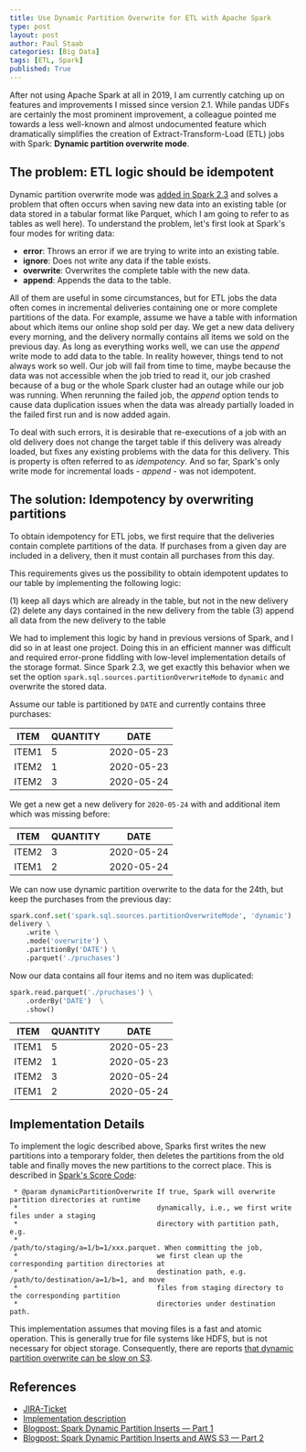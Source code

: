 ```yaml
---
title: Use Dynamic Partition Overwrite for ETL with Apache Spark
type: post
layout: post
author: Paul Staab
categories: [Big Data]
tags: [ETL, Spark]
published: True
---
```


After not using Apache Spark at all in 2019, I am currently catching up on 
features and improvements I missed since version 2.1. 
While pandas UDFs are certainly the most prominent improvement, a colleague pointed me towards 
a less well-known and almost undocumented feature which dramatically simplifies
the creation of Extract-Transform-Load (ETL) jobs with Spark: 
**Dynamic partition overwrite mode**.
<!--more-->


## The problem: ETL logic should be idempotent

Dynamic partition overwrite mode was [added in Spark 2.3][1] and solves a 
problem that often occurs when saving new data into an existing table (or 
data stored in a tabular format like Parquet, which I am going to refer to as tables 
as well here). 
To understand the problem, let's first look at Spark's four modes for writing data: 

- **error**: Throws an error if we are trying to write into an existing table.
- **ignore**: Does not write any data if the table exists.
- **overwrite**: Overwrites the complete table with the new data.
- **append**: Appends the data to the table.

All of them are useful in some circumstances, but for ETL jobs the data often 
comes in incremental deliveries containing one or more complete partitions of 
the data. For example, assume we have a table with information about which items
our online shop sold per day. We get a new data delivery every morning, and
the delivery normally contains all items we sold on the previous day. As long
as everything works well, we can use the *append* write mode to add data to
the table. In reality however, things tend to not always work so well. Our
job will fail from time to time, maybe because the data was not accessible when
the job tried to read it, our job crashed because of a bug or 
the whole Spark cluster had an outage while our job was running. 
When rerunning the failed job, the *append* option tends to cause data duplication
issues when the data was already partially loaded in the failed first run and 
is now added again.

To deal with such errors, it is desirable that re-executions of 
a job with an old delivery does not change the target table if this delivery was already loaded, 
but fixes any existing problems with the data for this delivery. 
This is property is often referred to as *idempotency*. And so far, 
Spark's only write mode for incremental loads - *append* - was not
idempotent.


## The solution: Idempotency by overwriting partitions

To obtain idempotency for ETL jobs, we first require that the deliveries
contain complete partitions of the data. If purchases from a given day
are included in a delivery, then it must contain all purchases from this
day.

This requirements gives us the possibility to obtain idempotent updates to 
our table by implementing the following logic:

(1) keep all days which are already in the table, but not in the new delivery 
(2) delete any days contained in the new delivery from the table
(3) append all data from the new delivery to the table

We had to implement this logic by hand in previous versions of Spark, and I did
so in at least one project. Doing this in an efficient manner was difficult and 
required error-prone fiddling with low-level implementation details of the storage
format. Since Spark 2.3, we get exactly this behavior when we set the option 
`spark.sql.sources.partitionOverwriteMode` to `dynamic` and overwrite the stored
data.

Assume our table is partitioned by `DATE` and currently contains three purchases:

| ITEM|QUANTITY|      DATE|
|-----|--------|----------|
|ITEM1|       5|2020-05-23|
|ITEM2|       1|2020-05-23|
|ITEM2|       3|2020-05-24|

We get a new get a new delivery for `2020-05-24` with and additional item which
was missing before:

| ITEM|QUANTITY|      DATE|
|-----|--------|----------|
|ITEM2|       3|2020-05-24|
|ITEM1|       2|2020-05-24|

We can now use dynamic partition overwrite to the data for the 24th, but keep the 
purchases from the previous day: 

```python
spark.conf.set('spark.sql.sources.partitionOverwriteMode', 'dynamic')
delivery \
    .write \
    .mode('overwrite') \
    .partitionBy('DATE') \
    .parquet('./pruchases')  
```

Now our data contains all four items and no item was duplicated:

```python
spark.read.parquet('./pruchases') \
    .orderBy('DATE')  \
    .show()
```

| ITEM|QUANTITY|      DATE|
|-----|--------|----------|
|ITEM1|       5|2020-05-23|
|ITEM2|       1|2020-05-23|
|ITEM2|       3|2020-05-24|
|ITEM1|       2|2020-05-24|


## Implementation Details

To implement the logic described above, Sparks first writes the new partitions into 
a temporary folder, then deletes the partitions from the old table and finally moves 
the new partitions to the correct place. This is described in 
[Spark's Score Code][3]:

```
 * @param dynamicPartitionOverwrite If true, Spark will overwrite partition directories at runtime
 *                                  dynamically, i.e., we first write files under a staging
 *                                  directory with partition path, e.g.
 *                                  /path/to/staging/a=1/b=1/xxx.parquet. When committing the job,
 *                                  we first clean up the corresponding partition directories at
 *                                  destination path, e.g. /path/to/destination/a=1/b=1, and move
 *                                  files from staging directory to the corresponding partition
 *                                  directories under destination path.
```

This implementation assumes that moving files is a fast and atomic operation. This is 
generally true for file systems like HDFS, but is not necessary for object storage.
Consequently, there are reports [that dynamic partition overwrite can be slow on S3][2].


## References
- [JIRA-Ticket][1]
- [Implementation description][3]
- [Blogpost: Spark Dynamic Partition Inserts — Part 1](https://medium.com/nmc-techblog/spark-dynamic-partition-inserts-part-1-5b66a145974f)
- [Blogpost: Spark Dynamic Partition Inserts and AWS S3 — Part 2][2]

[1]: https://issues.apache.org/jira/browse/SPARK-20236
[2]: (https://medium.com/nmc-techblog/spark-dynamic-partition-inserts-and-aws-s3-part-2-9ba0c97ad2c0)
[3]: (https://github.com/apache/spark/blob/master/core/src/main/scala/org/apache/spark/internal/io/HadoopMapReduceCommitProtocol.scala)
